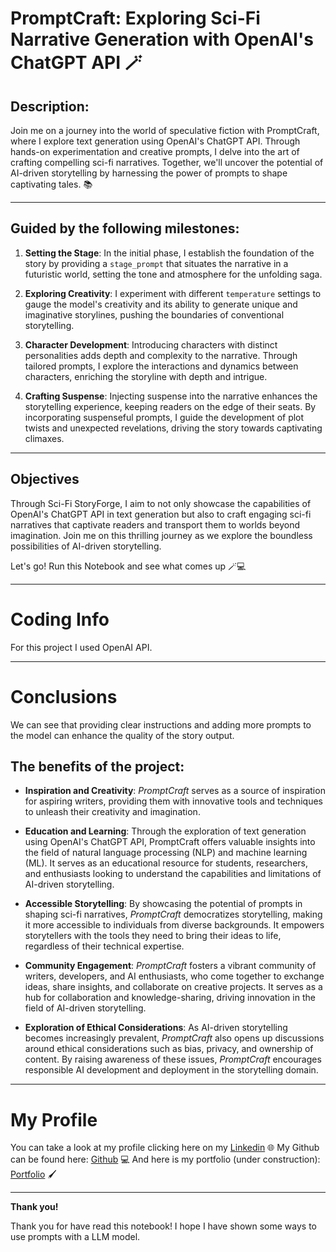 # PromptCraft: Exploring Sci-Fi Narrative Generation with OpenAI's ChatGPT API 🪄

## Description:

Join me on a journey into the world of speculative fiction with PromptCraft, where I explore text generation using OpenAI's ChatGPT API. Through hands-on experimentation and creative prompts, I delve into the art of crafting compelling sci-fi narratives. Together, we'll uncover the potential of AI-driven storytelling by harnessing the power of prompts to shape captivating tales. 📚

<hr>

## Guided by the following milestones:

1. **Setting the Stage**: In the initial phase, I establish the foundation of the story by providing a ```stage_prompt``` that situates the narrative in a futuristic world, setting the tone and atmosphere for the unfolding saga.

2. **Exploring Creativity**: I experiment with different ```temperature``` settings to gauge the model's creativity and its ability to generate unique and imaginative storylines, pushing the boundaries of conventional storytelling.

3. **Character Development**: Introducing characters with distinct personalities adds depth and complexity to the narrative. Through tailored prompts, I explore the interactions and dynamics between characters, enriching the storyline with depth and intrigue.

4. **Crafting Suspense**: Injecting suspense into the narrative enhances the storytelling experience, keeping readers on the edge of their seats. By incorporating suspenseful prompts, I guide the development of plot twists and unexpected revelations, driving the story towards captivating climaxes.

<hr>

## Objectives

Through Sci-Fi StoryForge, I aim to not only showcase the capabilities of OpenAI's ChatGPT API in text generation but also to craft engaging sci-fi narratives that captivate readers and transport them to worlds beyond imagination. Join me on this thrilling journey as we explore the boundless possibilities of AI-driven storytelling.

Let's go! Run this Notebook and see what comes up 🪄💻

<hr>

# Coding Info

For this project I used OpenAI API. 

<hr>

# Conclusions

We can see that providing clear instructions and adding more prompts to the model can enhance the quality of the story output. 

## The benefits of the project:

- **Inspiration and Creativity**: 
*PromptCraft* serves as a source of inspiration for aspiring writers, providing them with innovative tools and techniques to unleash their creativity and imagination.

- **Education and Learning**: 
Through the exploration of text generation using OpenAI's ChatGPT API, PromptCraft offers valuable insights into the field of natural language processing (NLP) and machine learning (ML). It serves as an educational resource for students, researchers, and enthusiasts looking to understand the capabilities and limitations of AI-driven storytelling.

- **Accessible Storytelling**: 
By showcasing the potential of prompts in shaping sci-fi narratives, *PromptCraft* democratizes storytelling, making it more accessible to individuals from diverse backgrounds. It empowers storytellers with the tools they need to bring their ideas to life, regardless of their technical expertise.

- **Community Engagement**: 
*PromptCraft* fosters a vibrant community of writers, developers, and AI enthusiasts, who come together to exchange ideas, share insights, and collaborate on creative projects. It serves as a hub for collaboration and knowledge-sharing, driving innovation in the field of AI-driven storytelling.

- **Exploration of Ethical Considerations**: 
As AI-driven storytelling becomes increasingly prevalent, *PromptCraft* also opens up discussions around ethical considerations such as bias, privacy, and ownership of content. By raising awareness of these issues, *PromptCraft* encourages responsible AI development and deployment in the storytelling domain.

<hr>

# My Profile

You can take a look at my profile clicking here on my [Linkedin](www.linkedin.com/in/lorenamelodev) 🌐
My Github can be found here: [Github](https://github.com/lorenamelos/) 💻
And here is my portfolio (under construction): [Portfolio](https://troopl.com/lorenamelos) 🖌

<hr>

**Thank you!**

Thank you for have read this notebook! 
I hope I have shown some ways to use prompts with a LLM model. 
